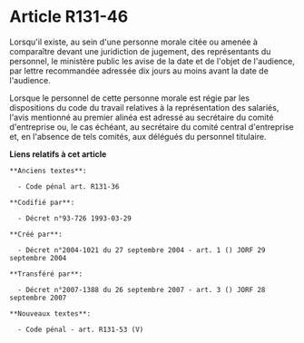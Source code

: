# Article R131-46

Lorsqu'il existe, au sein d'une personne morale citée ou amenée à comparaître devant une juridiction de jugement, des
représentants du personnel, le ministère public les avise de la date et de l'objet de l'audience, par lettre recommandée
adressée dix jours au moins avant la date de l'audience.

Lorsque le personnel de cette personne morale est régie par les dispositions du code du travail relatives à la représentation
des salariés, l'avis mentionné au premier alinéa est adressé au secrétaire du comité d'entreprise ou, le cas échéant, au
secrétaire du comité central d'entreprise et, en l'absence de tels comités, aux délégués du personnel titulaire.

**Liens relatifs à cet article**

	**Anciens textes**:

	  - Code pénal art. R131-36

	**Codifié par**:

	  - Décret n°93-726 1993-03-29

	**Créé par**:

	  - Décret n°2004-1021 du 27 septembre 2004 - art. 1 () JORF 29 septembre 2004

	**Transféré par**:

	  - Décret n°2007-1388 du 26 septembre 2007 - art. 3 () JORF 28 septembre 2007

	**Nouveaux textes**:

	  - Code pénal - art. R131-53 (V)
